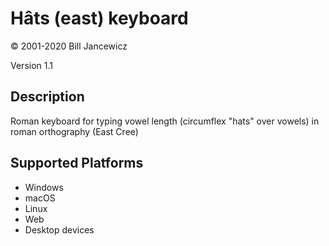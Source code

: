 Hâts (east) keyboard
==============

© 2001-2020 Bill Jancewicz

Version 1.1

Description
-----------

Roman keyboard for typing vowel length (circumflex "hats" over vowels) in roman orthography (East Cree)

Supported Platforms
-------------------
 * Windows
 * macOS
 * Linux
 * Web
 * Desktop devices

